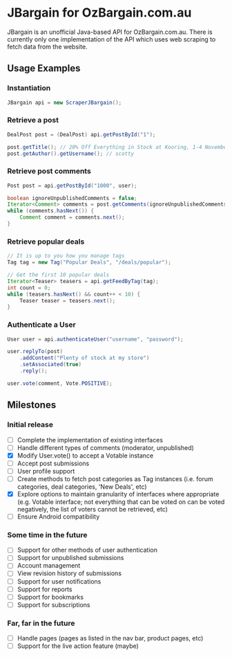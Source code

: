 JBargain for OzBargain.com.au
===================

JBargain is an unofficial Java-based API for OzBargain.com.au. There is currently only one implementation of the API
which uses web scraping to fetch data from the website.


## Usage Examples

### Instantiation
```java
JBargain api = new ScraperJBargain();
```

### Retrieve a post
```java
DealPost post = (DealPost) api.getPostById("1");

post.getTitle(); // 20% Off Everything in Stock at Kooring, 1-4 November
post.getAuthor().getUsername(); // scotty
```

### Retrieve post comments
```java
Post post = api.getPostById("1000", user);

boolean ignoreUnpublishedComments = false;
Iterator<Comment> comments = post.getComments(ignoreUnpublishedComments);
while (comments.hasNext()) {
    Comment comment = comments.next();
}
```

### Retrieve popular deals
```java
// It is up to you how you manage tags
Tag tag = new Tag("Popular Deals", "/deals/popular");

// Get the first 10 popular deals
Iterator<Teaser> teasers = api.getFeedByTag(tag);
int count = 0;
while (teasers.hasNext() && count++ < 10) {
    Teaser teaser = teasers.next();
}
```

### Authenticate a User
```java
User user = api.authenticateUser("username", "password");

user.replyTo(post)
    .addContent("Plenty of stock at my store")
    .setAssociated(true)
    .reply();

user.vote(comment, Vote.POSITIVE);
```


## Milestones

### Initial release
 - [ ] Complete the implementation of existing interfaces
 - [ ] Handle different types of comments (moderator, unpublished)
 - [x] Modify User.vote() to accept a Votable instance
 - [ ] Accept post submissions
 - [ ] User profile support
 - [ ] Create methods to fetch post categories as Tag instances (i.e. forum categories, deal categories, 'New Deals', 
 etc)
 - [x] Explore options to maintain granularity of interfaces where appropriate (e.g. Votable interface; not everything
  that can be voted on can be voted negatively, the list of voters cannot be retrieved, etc)
 - [ ] Ensure Android compatibility

### Some time in the future
 - [ ] Support for other methods of user authentication
 - [ ] Support for unpublished submissions
 - [ ] Account management
 - [ ] View revision history of submissions
 - [ ] Support for user notifications
 - [ ] Support for reports
 - [ ] Support for bookmarks
 - [ ] Support for subscriptions

### Far, far in the future 
 - [ ] Handle pages (pages as listed in the nav bar, product pages, etc)
 - [ ] Support for the live action feature (maybe)